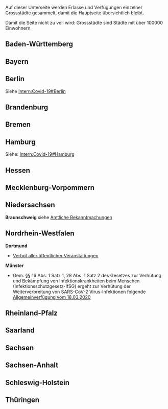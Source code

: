 Auf dieser Unterseite werden Erlasse und Verfügungen einzelner
Grossstädte gesammelt, damit die Hauptseite übersichtlich bleibt.

Damit die Seite nicht zu voll wird: Grossstädte sind Städte mit über
100000 Einwohnern.

## Baden-Württemberg

## Bayern

## Berlin

Siehe [Intern:Covid-19\#Berlin](Intern:Covid-19#Berlin "wikilink")

## Brandenburg

## Bremen

## Hamburg

Siehe: [Intern:Covid-19\#Hamburg](Intern:Covid-19#Hamburg "wikilink")

## Hessen

## Mecklenburg-Vorpommern

## Niedersachsen

**Braunschweig** siehe [Amtliche
Bekanntmachungen](https://www.braunschweig.de/politik_verwaltung/bekanntmachungen/oeffentliche/index.php)

## Nordrhein-Westfalen

**Dortmund**

  - [Verbot aller öffentlicher
    Veranstaltungen](https://www.dortmund.de/media/downloads/pdf/bekanntmachungen/db_2020/dobeka_11_2020_Extraausgabe.pdf)

**Münster**

  - Gem. §§ 16 Abs. 1 Satz 1, 28 Abs. 1 Satz 2 des Gesetzes zur
    Verhütung und Bekämpfung von Infektionskrankheiten beim Menschen
    (Infektionsschutzgesetz-IfSG) ergeht zur Verhütung der
    Weiterverbreitung von SARS-CoV-2 Virus-Infektionen folgende
    [Allgemeinverfügung
    vom 18.03.2020](https://www.muenster.de/muenster_media/PDF/Allgemeinverf%C3%BCgung.pdf)

## Rheinland-Pfalz

## Saarland

## Sachsen

## Sachsen-Anhalt

## Schleswig-Holstein

## Thüringen
